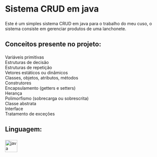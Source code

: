 <h1 align="left">Sistema CRUD em java</h1>

###

<p align="left">Este é um simples sistema CRUD em java para o trabalho do meu cuso, o sistema consiste em gerenciar produtos de uma lanchonete.</p>

###

<h2 align="left">Conceitos presente no projeto:</h2>

###

<p align="left">Variáveis primitivas<br>Estruturas de decisão<br>Estruturas de repetição<br>Vetores estáticos ou dinâmicos<br>Classes, objetos, atributos, métodos<br>Construtores<br>Encapsulamento (getters e setters)<br>Herança<br>Polimorfismo (sobrecarga ou sobrescrita)<br>Classe abstrata<br>Interface<br>Tratamento de exceções</p>

###

<h2 align="left">Linguagem:</h2>

###

<div align="left">
  <img src="https://cdn.jsdelivr.net/gh/devicons/devicon/icons/java/java-original.svg" height="40" alt="java logo"  />
</div>

###

<p align="left"></p>

###
